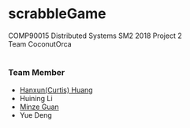 # scrabbleGame
COMP90015 Distributed Systems SM2 2018 Project 2 <br>
Team CoconutOrca

# 
### Team Member
* [Hanxun(Curtis) Huang](https://github.com/HanxunHuangLemonBear)
* Huining Li
* [Minze Guan](https://github.com/AguG)
* Yue Deng

